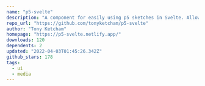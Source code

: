 ```yaml
---
name: "p5-svelte"
description: "A component for easily using p5 sketches in Svelte. Allows using Svelte's reactivity system in p5."
repo_url: "https://github.com/tonyketcham/p5-svelte"
author: "Tony Ketcham"
homepage: "https://p5-svelte.netlify.app/"
downloads: 120
dependents: 2
updated: "2022-04-03T01:45:26.342Z"
github_stars: 178
tags: 
  - ui
  - media
---
```

